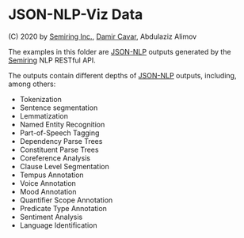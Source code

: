 # JSON-NLP-Viz Data

(C) 2020 by [Semiring Inc.], [Damir Cavar], Abdulaziz Alimov


The examples in this folder are [JSON-NLP] outputs generated by the [Semiring] NLP RESTful API.

The outputs contain different depths of [JSON-NLP] outputs, including, among others:

- Tokenization
- Sentence segmentation
- Lemmatization
- Named Entity Recognition
- Part-of-Speech Tagging
- Dependency Parse Trees
- Constituent Parse Trees
- Coreference Analysis
- Clause Level Segmentation
- Tempus Annotation
- Voice Annotation
- Mood Annotation
- Quantifier Scope Annotation
- Predicate Type Annotation
- Sentiment Analysis
- Language Identification



[Semiring Inc.]: https://semiring.com/ "Semiring Inc."
[Semiring]: https://semiring.com/ "Semiring Inc."
[Damir Cavar]: http://damir.cavar.me/ "Damir Cavar"
[JSON-NLP]: https://github.com/SemiringInc/JSON-NLP "JSON-NLP"
